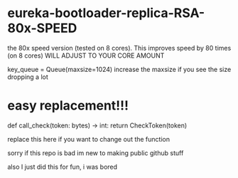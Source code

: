 # eureka-bootloader-replica-RSA-80x-SPEED

the 80x speed version (tested on 8 cores).
This improves speed by 80 times (on 8 cores)
WILL ADJUST TO YOUR CORE AMOUNT

key_queue = Queue(maxsize=1024)
increase the maxsize if you see the size dropping a lot

# easy replacement!!!
def call_check(token: bytes) -> int:
    return CheckToken(token)

replace this here if you want to change out the function

sorry if this repo is bad im new to making public github stuff

also I just did this for fun, i was bored
